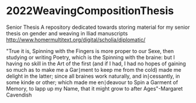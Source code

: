 # 2022WeavingCompositionThesis
Senior Thesis
A repository dedicated towards storing material for my senior thesis on gender and weaving in Iliad manuscripts
http://www.homermultitext.org/digital/scholia/diplomatic/

"True it is, Spinning with the Fingers is more proper to our Sexe, then studying or writing Poetry, which is the Spinning with the braine: but I having no skill in the Art of the first (and if I had, I had no hopes of gaining so much as to make me a Gar∣ment to keep me from the cold) made me delight in the latter; since all braines work naturally, and in∣cessantly, in some kinde or other; which made me en∣deavour to Spin a Garment of Memory, to lapp up my Name, that it might grow to after Ages"-Margaret Cavendish
